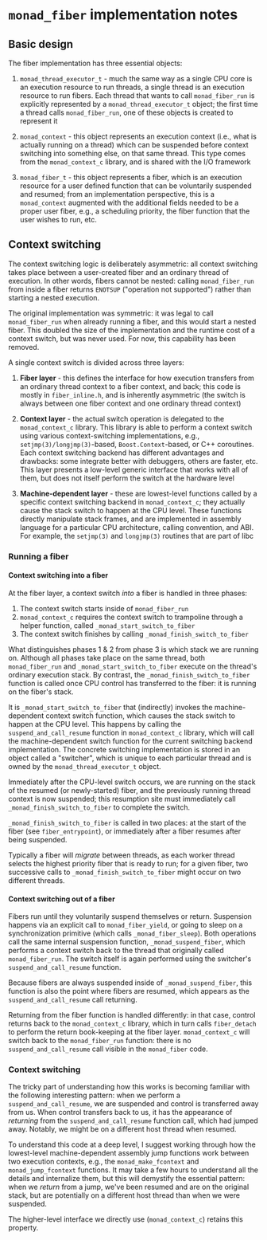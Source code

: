 # `monad_fiber` implementation notes

## Basic design

The fiber implementation has three essential objects:

1. `monad_thread_executor_t` - much the same way as a single CPU core
   is an execution resource to run threads, a single thread is an
   execution resource to run fibers. Each thread that wants to call
   `monad_fiber_run` is explicitly represented by a `monad_thread_executor_t`
   object; the first time a thread calls `monad_fiber_run`, one of these
   objects is created to represent it

2. `monad_context` - this object represents an execution context (i.e.,
   what is actually running on a thread) which can be suspended before
   context switching into something else, on that same thread. This
   type comes from the `monad_context_c` library, and is shared with the
   I/O framework

3. `monad_fiber_t` - this object represents a fiber, which is an execution
   resource for a user defined function that can be voluntarily suspended
   and resumed; from an implementation perspective, this is a `monad_context`
   augmented with the additional fields needed to be a proper user fiber,
   e.g., a scheduling priority, the fiber function that the user wishes to
   run, etc.

## Context switching

The context switching logic is deliberately asymmetric: all context switching
takes place between a user-created fiber and an ordinary thread of execution.
In other words, fibers cannot be nested: calling `monad_fiber_run` from inside
a fiber returns `ENOTSUP` ("operation not supported") rather than starting a
nested execution.

The original implementation was symmetric: it was legal to call
`monad_fiber_run` when already running a fiber, and this would start a nested
fiber. This doubled the size of the implementation and the runtime cost of a
context switch, but was never used. For now, this capability has been removed.

A single context switch is divided across three layers:

1. **Fiber layer** - this defines the interface for how execution transfers
   from an ordinary thread context to a fiber context, and back; this code is
   mostly in `fiber_inline.h`, and is inherently asymmetric (the switch is
   always between one fiber context and one ordinary thread context)

2. **Context layer** - the actual switch operation is delegated to the
   `monad_context_c` library. This library is able to perform a context
   switch using various context-switching implementations, e.g.,
   `setjmp(3)/longjmp(3)`-based, `Boost.Context`-based, or C++
   coroutines. Each context switching backend has different advantages
   and drawbacks: some integrate better with debuggers, others are faster,
   etc. This layer presents a low-level generic interface that works
   with all of them, but does not itself perform the switch at the hardware
   level

3. **Machine-dependent layer** - these are lowest-level functions called
   by a specific context switching backend in `monad_context_c`; they
   actually cause the  stack switch to happen at the CPU level. These
   functions directly manipulate stack frames, and are implemented in
   assembly language for a particular CPU architecture, calling convention,
   and ABI. For example, the `setjmp(3)` and `longjmp(3)` routines that
   are part of libc

### Running a fiber

#### Context switching into a fiber

At the fiber layer, a context switch _into_ a fiber is handled in three
phases:

1. The context switch starts inside of `monad_fiber_run`
2. `monad_context_c` requires the context switch to trampoline through a
   helper function, called `_monad_start_switch_to_fiber`
3. The context switch finishes by calling `_monad_finish_switch_to_fiber`

What distinguishes phases 1 & 2 from phase 3 is which stack we are running
on. Although all phases take place on the same thread, both `monad_fiber_run`
and `_monad_start_switch_to_fiber` execute on the thread's ordinary execution
stack. By contrast, the `_monad_finish_switch_to_fiber` function is called
once CPU control has transferred to the fiber: it is running on the fiber's
stack.

It is `_monad_start_switch_to_fiber` that (indirectly) invokes the
machine-dependent context switch function, which causes the stack switch to
happen at the CPU level. This happens by calling the
`suspend_and_call_resume` function in `monad_context_c` library, which
will call the machine-dependent switch function for the current switching
backend implementation. The concrete switching implementation is stored
in an object called a "switcher", which is unique to each particular thread
and is owned by the `monad_thread_executor_t` object.

Immediately after the CPU-level switch occurs, we are running on the
stack of the resumed (or newly-started) fiber, and the previously running
thread context is now suspended; this resumption site must immediately call
`_monad_finish_switch_to_fiber` to complete the switch.

`_monad_finish_switch_to_fiber` is called in two places: at the start of
the fiber (see `fiber_entrypoint`), or immediately after a fiber resumes
after being suspended.

Typically a fiber will *migrate* between threads, as each worker thread
selects the highest priority fiber that is ready to run; for a given
fiber, two successive calls to `_monad_finish_switch_to_fiber` might occur
on two different threads.

#### Context switching out of a fiber

Fibers run until they voluntarily suspend themselves or return. Suspension
happens via an explicit call to `monad_fiber_yield`, or going to sleep on a
synchronization primitive (which calls `_monad_fiber_sleep`). Both operations
call the same internal suspension function, `_monad_suspend_fiber`, which
performs a context switch back to the thread that originally called
`monad_fiber_run`. The switch itself is again performed using the switcher's
`suspend_and_call_resume` function.

Because fibers are always suspended inside of `_monad_suspend_fiber`, this
function is also the point where fibers are resumed, which appears as the
`suspend_and_call_resume` call returning.

Returning from the fiber function is handled differently: in that case,
control returns back to the `monad_context_c` library, which in turn
calls `fiber_detach` to perform the return book-keeping at the fiber layer.
`monad_context_c` will switch back to the `monad_fiber_run` function: there
is no `suspend_and_call_resume` call visible in the `monad_fiber` code.

### Context switching

The tricky part of understanding how this works is becoming familiar with
the following interesting pattern: when we perform a
`suspend_and_call_resume`, we are suspended and control is transferred away
from us. When control transfers back to us, it has the appearance of
*returning* from the `suspend_and_call_resume` function call, which had
jumped away. Notably, we might be on a different host thread when resumed.

To understand this code at a deep level, I suggest working through how the
lowest-level machine-dependent assembly jump functions work between two
execution contexts, e.g., the `monad_make_fcontext` and
`monad_jump_fcontext` functions. It may take a few hours to understand all
the details and internalize them, but this will demystify the essential
pattern: when we *return* from a jump, we've been resumed and are on the
original stack, but are potentially on a different host thread than when
we were suspended.

The higher-level interface we directly use (`monad_context_c`) retains
this property.
